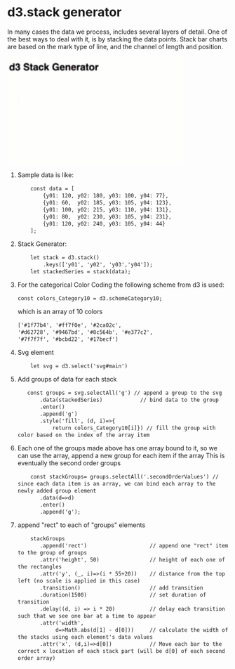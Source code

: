 # d3.stack generator
In many cases the data we process, includes several layers of detail. 
One of the best ways to deal with it, is by stacking the data points. 
Stack bar charts are based on the mark type of line, and the channel of length and position. 


<img src="../imgs/stacked.gif" width="400px">

<ol>
<li>
Sample data is like:

```
    const data = [
        {y01: 120, y02: 180, y03: 100, y04: 77},
        {y01: 60,  y02: 185, y03: 105, y04: 123},
        {y01: 100, y02: 215, y03: 110, y04: 131},
        {y01: 80,  y02: 230, y03: 105, y04: 231},
        {y01: 120, y02: 240, y03: 105, y04: 44}
    ];
```
</li>
<li>
Stack Generator:

```
    let stack = d3.stack()
        .keys(['y01', 'y02', 'y03','y04']);
    let stackedSeries = stack(data);
```
</li>
<li>
For the categorical Color Coding the following scheme from d3 is used:

```
const colors_Category10 = d3.schemeCategory10;
```
which is an array of 10 colors
```
['#1f77b4', '#ff7f0e', '#2ca02c', 
'#d62728', '#9467bd', '#8c564b', '#e377c2', 
'#7f7f7f', '#bcbd22', '#17becf']
```

</li>

<li>
Svg element

```
    let svg = d3.select('svg#main')
```
</li>

<li>

Add groups of data for each stack

```
   const groups = svg.selectAll('g') // append a group to the svg
       .data(stackedSeries)            // bind data to the group
       .enter()
       .append('g')
       .style('fill', (d, i)=>{
           return colors_Category10[i]}) // fill the group with color based on the index of the array item
```

</li>

<li>
Each one of the groups made above has one array bound to it, so we can use the array, append a new group for each item if the array
This is eventually the second order groups

```
    const stackGroups= groups.selectAll('.secondOrderValues') // since each data item is an array, we can bind each array to the newly added group element
       .data(d=>d)
       .enter()
       .append('g');
```
</li>


<li> append "rect" to each of "groups" elements

```
    stackGroups
       .append('rect')                    // append one "rect" item to the group of groups
       .attr('height', 50)                // height of each one of the rectangles
       .attr('y', (_, i)=>(i * 55+20))    // distance from the top left (no scale is applied in this case)
       .transition()                      // add transition
       .duration(1500)                    // set duration of transition
       .delay((d, i) => i * 20)           // delay each transition such that we see one bar at a time to appear
       .attr('width', 
            d=>Math.abs(d[1] - d[0]))     // calculate the width of the stacks using each element's data values
       .attr('x', (d,i)=>d[0])            // Move each bar to the correct x location of each stack part (will be d[0] of each second order array)
```

</li>
</ol>
